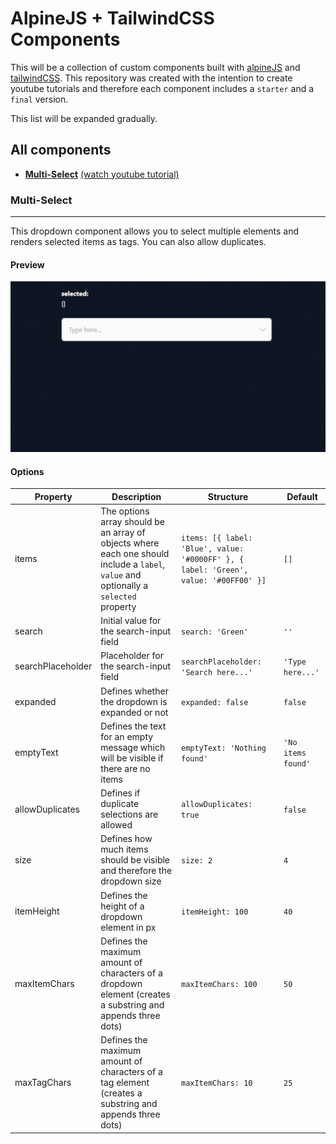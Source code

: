 # AlpineJS + TailwindCSS Components
This will be a collection of custom components built with [alpineJS](https://alpinejs.dev/) and [tailwindCSS](https://tailwindcss.com/). 
This repository was created with the intention to create youtube tutorials and therefore each component includes a `starter` and a `final` version.

This list will be expanded gradually.

## All components

- **[Multi-Select](#multi-select)** [(watch youtube tutorial)](https://youtu.be/wQ7fN-1GrV0)

### Multi-Select
---

This dropdown component allows you to select multiple elements and renders selected items as tags. You can also allow duplicates. 

#### Preview

<img src="./components/multi-select/preview.gif" alt="Multi-select preview" width="640">

#### Options

| Property | Description | Structure | Default
| ----------- | ----------- | ----------- | ----------- |
| items | The options array should be an array of objects where each one should include a `label`, `value` and optionally a `selected` property | `items: [{ label: 'Blue', value: '#0000FF' }, { label: 'Green', value: '#00FF00' }]` | `[]`
| search | Initial value for the search-input field | `search: 'Green'` | `''` 
| searchPlaceholder | Placeholder for the search-input field | `searchPlaceholder: 'Search here...'` | `'Type here...'` 
| expanded | Defines whether the dropdown is expanded or not | `expanded: false` | `false` 
| emptyText | Defines the text for an empty message which will be visible if there are no items | `emptyText: 'Nothing found'` | `'No items found'` 
| allowDuplicates | Defines if duplicate selections are allowed | `allowDuplicates: true` | `false` 
| size | Defines how much items should be visible and therefore the dropdown size | `size: 2` | `4` 
| itemHeight | Defines the height of a dropdown element in px | `itemHeight: 100` | `40` 
| maxItemChars | Defines the maximum amount of characters of a dropdown element (creates a substring and appends three dots) | `maxItemChars: 100` | `50` 
| maxTagChars | Defines the maximum amount of characters of a tag element (creates a substring and appends three dots) | `maxItemChars: 10` | `25` 

